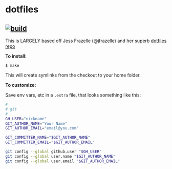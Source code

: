 # dotfiles
[![build](https://img.shields.io/travis/wafture/godap.svg?style=flat)](https://travis-ci.org/wafture/godap)
---

This is LARGELY based off Jess Frazelle (@jfrazelle) and her superb [dotfiles repo](https://github.com/jfrazelle/dotfiles)

**To install:**

```console
$ make
```
This will create symlinks from the checkout to your home folder.

**To customize:**

Save env vars, etc in a `.extra` file, that looks something like
this:

```bash
#
# git
#
GH_USER="nickname"
GIT_AUTHOR_NAME="Your Name"
GIT_AUTHOR_EMAIL="email@you.com"

GIT_COMMITTER_NAME="$GIT_AUTHOR_NAME"
GIT_COMMITTER_EMAIL="$GIT_AUTHOR_EMAIL"

git config --global github.user "$GH_USER"
git config --global user.name "$GIT_AUTHOR_NAME"
git config --global user.email "$GIT_AUTHOR_EMAIL"
```
